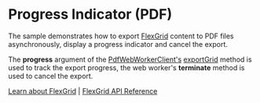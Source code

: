 Progress Indicator (PDF)
============================

The sample demonstrates how to export [FlexGrid](https://www.grapecity.com/wijmo/api/classes/wijmo_grid.flexgrid.html) content to PDF files asynchronously, display a progress indicator and cancel the export.

The **progress** argument of the [PdfWebWorkerClient's](https://www.grapecity.com/wijmo/api/classes/wijmo_grid_pdf.pdfwebworkerclient.html) [exportGrid](https://www.grapecity.com/wijmo/api/classes/wijmo_grid_pdf.pdfwebworkerclient.html#exportgrid) method is used to track the export progress, the
web worker's **terminate** method is used to cancel the export.

[Learn about FlexGrid](https://www.grapecity.com/wijmo/flexgrid-javascript-data-grid) | [FlexGrid API Reference](https://www.grapecity.com/wijmo/api/classes/wijmo_grid.flexgrid.html)